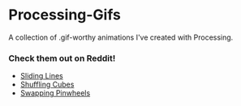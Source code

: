 # Processing-Gifs
A collection of .gif-worthy animations I've created with Processing.

### Check them out on Reddit!
* [Sliding Lines](https://www.reddit.com/r/loadingicon/comments/770yqm/boxes_and_crosses_oc/)
* [Shuffling Cubes](https://www.reddit.com/r/loadingicon/comments/74t6io/cubin_shuffle_oc/)
* [Swapping Pinwheels](https://old.reddit.com/r/loadingicon/comments/8vttd4/swapping_pinwheels_oc/)
